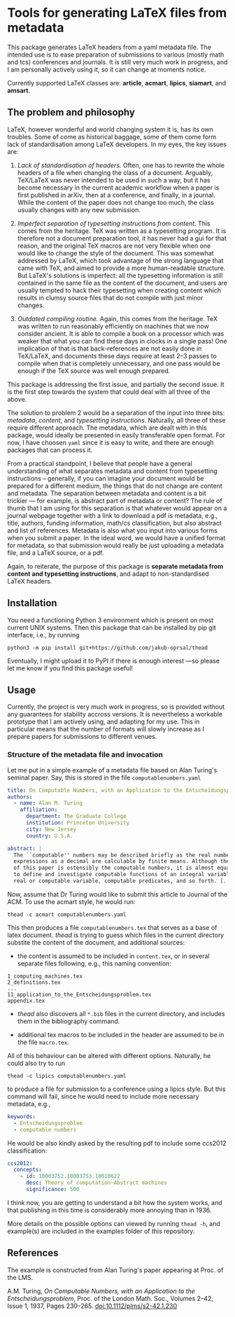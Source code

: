 # Tools for generating LaTeX files from metadata

This package generates LaTeX headers from a yaml metadata file. The intended use is to ease preparation of submissions to various (mostly math and tcs) conferences and journals. It is still very much work in progress, and I am personally actively using it, so it can change at moments notice.

Currently supported LaTeX classes are: **article**, **acmart**, **lipics**, **siamart**, and **amsart**.


## The problem and philosophy

LaTeX, however wonderful and world changing system it is, has its own troubles. Some of come as historical baggage, some of them come form lack of standardisation among LaTeX developers. In my eyes, the key issues are:

1. *Lack of standardisation of headers.*  Often, one has to rewrite the whole headers of a file when changing the class of a document. Arguably, TeX/LaTeX was never intended to be used in such a way, but it has become necessary in the current academic workflow when a paper is first published in arXiv, then at a conference, and finally, in a journal. While the content of the paper does not change too much, the class usually changes with any new submission.

2. *Imperfect separation of typesetting instructions from content.*  This comes from the heritage. TeX was written as a typesetting program. It is therefore not a document preparation tool, it has never had a gui for that reason, and the original TeX macros are not very flexible when one would like to change the style of the document. This was somewhat addressed by LaTeX, which took advantage of the strong language that came with TeX, and aimed to provide a more human-readable structure. But LaTeX's solutions is imperfect: all the typesetting information is still contained in the same file as the content of the document, and users are usually tempted to hack their typesetting when creating content which results in clumsy source files that do not compile with just minor changes.

3. *Outdated compiling routine.*  Again, this comes from the heritage. TeX was written to run reasonably efficiently on machines that we now consider ancient. It is able to compile a book on a processor which was weaker that what you can find these days in clocks in a single pass! One implication of that is that back-references are not easily done in TeX/LaTeX, and documents these days require at least 2–3 passes to compile when that is completely unnecessary, and one pass would be enough if the TeX source was well enough prepared.

This package is addressing the first issue, and partially the second issue. It is the first step towards the system that could deal with all three of the above.

The solution to problem 2 would be a separation of the input into three bits: *metadata*, *content*, and *typesetting instructions*. Naturally, all three of these require different approach. The metadata, which are dealt with in this package, would ideally be presented in easily transferable open format. For now, I have choosen `yaml` since it is easy to write, and there are enough packages that can process it.

From a practical standpoint, I believe that people have a general understanding of what separates metadata and content from typesetting instructions – generally, if you can imagine your document would be prepared for a different medium, the things that do not change are content and metadata. The separation between metadata and content is a bit trickier — for example, is abstract part of metadata or content? The rule of thumb that I am using for this separation is that whatever would appear on a journal webpage together with a link to download a pdf is metadata, e.g., title, authors, funding information, math/cs classification, but also abstract and list of references. Metadata is also what you input into various forms when you submit a paper. In the ideal word, we would have a unified format for metadata, so that submission would really be just uploading a metadata file, and a LaTeX source, or a pdf.

Again, to reiterate, the purpose of this package is **separate metadata from content and typesetting instructions**, and adapt to non-standardised LaTeX headers.


## Installation

You need a functioning Python 3 environment which is present on most current UNIX systems.  Then this package that can be installed by pip git interface, i.e., by running
```
python3 -m pip install git+https://github.com/jakub-oprsal/thead
```

Eventually, I might upload it to PyPI if there is enough interest —so please let me know if you find this package useful!


## Usage

Currently, the project is very much work in progress, so is provided without any guarantees for stability accross versions. It is nevertheless a workable prototype that I am actively using, and adapting for my use. This in particular means that the number of formats will slowly increase as I prepare papers for submissions to different venues.


### Structure of the metadata file and invocation

Let me put in a simple example of a metadata file based on Alan Turing's seminal paper. Say, this is stored in the file `computablenumbers.yaml`
```yaml
title: On Computable Numbers, with an Application to the Entscheidungsproblem
authors:
  - name: Alan M. Turing
    affiliation:
      department: The Graduate College
      institution: Princeton University 
      city: New Jersey
      country: U.S.A.

abstract: |
  The ``computable'' numbers may be described briefly as the real numbers whose
  expressions as a decimal are calculable by finite means. Although the subject
  of this paper is ostensibly the computable numbers, it is almost equally easy
  to define and investigate computable functions of an integral variable or a
  real or computable variable, computable predicates, and so forth. [...]
```

Now, assume that Dr Turing would like to submit this article to Journal of the ACM. To use the acmart style, he would run:
```
thead -c acmart computablenumbers.yaml
```
This then produces a file `computablenumbers.tex` that serves as a base of latex document. *thead* is trying to guess which files in the current directory substite the content of the document, and additional sources:

- the content is assumed to be included in `content.tex`, or in several separate files following, e.g., this naming convention:
```
1_computing_machines.tex
2_definitions.tex
...
11_application_to_the_Entscheidungsproblem.tex
appendix.tex
```

- *thead* also discovers all `*.bib` files in the current directory, and includes them in the bibliography command.

- additional tex macros to be included in the header are assumed to be in the file `macro.tex`.

All of this behaviour can be altered with different options. Naturally, he could also try to run
```
thead -c lipics computablenumbers.yaml
```
to produce a file for submission to a conference using a lipics style. But this command will fail, since he would need to include more necessary metadata, e.g.,
```yaml
keywords:
  - Entscheidungsproblem
  - computable numbers
```
He would be also kindly asked by the resulting pdf to include some ccs2012 classification:
```yaml
ccs2012:
  concepts:
    - id: 10003752.10003753.10010622
      desc: Theory of computation~Abstract machines
      significance: 500
```
I think now, you are getting to understand a bit how the system works, and that publishing in this time is considerably more annoying than in 1936.

More details on the possible options can viewed by running `thead -h`, and example(s) are included in the examples folder of this repository.


## References

The example is constructed from Alan Turing's paper appearing at Proc. of the LMS.

A.M. Turing, *On Computable Numbers, with an Application to the Entscheidungsproblem*, Proc. of the London Math. Soc., Volumes 2–42, Issue 1, 1937, Pages 230–265. [doi:10.1112/plms/s2-42.1.230](https://doi.org/10.1112/plms/s2-42.1.230)

